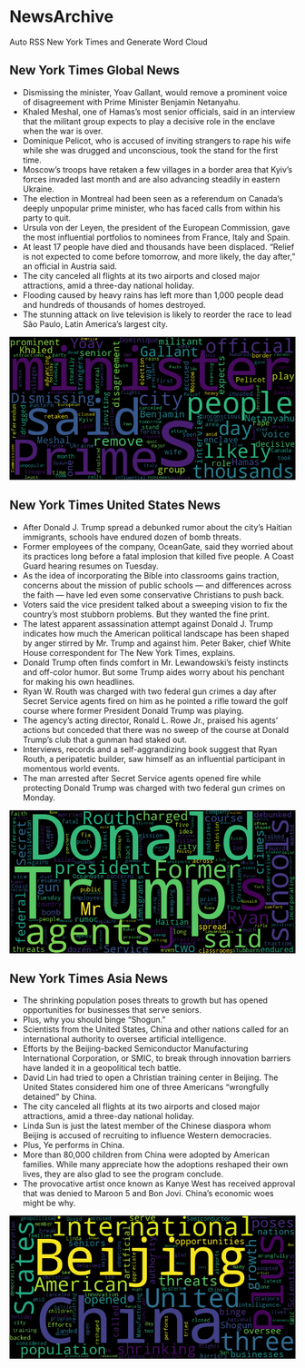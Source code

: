 # NewsArchive
Auto RSS New York Times and Generate Word Cloud

## New York Times Global News
* Dismissing the minister, Yoav Gallant, would remove a prominent voice of disagreement with Prime Minister Benjamin Netanyahu.
* Khaled Meshal, one of Hamas’s most senior officials, said in an interview that the militant group expects to play a decisive role in the enclave when the war is over.
* Dominique Pelicot, who is accused of inviting strangers to rape his wife while she was drugged and unconscious, took the stand for the first time.
* Moscow’s troops have retaken a few villages in a border area that Kyiv’s forces invaded last month and are also advancing steadily in eastern Ukraine.
* The election in Montreal had been seen as a referendum on Canada’s deeply unpopular prime minister, who has faced calls from within his party to quit.
* Ursula von der Leyen, the president of the European Commission, gave the most influential portfolios to nominees from France, Italy and Spain.
* At least 17 people have died and thousands have been displaced. “Relief is not expected to come before tomorrow, and more likely, the day after,” an official in Austria said.
* The city canceled all flights at its two airports and closed major attractions, amid a three-day national holiday.
* Flooding caused by heavy rains has left more than 1,000 people dead and hundreds of thousands of homes destroyed.
* The stunning attack on live television is likely to reorder the race to lead São Paulo, Latin America’s largest city.

![Global](./global.png)
## New York Times United States News
* After Donald J. Trump spread a debunked rumor about the city’s Haitian immigrants, schools have endured dozen of bomb threats.
* Former employees of the company, OceanGate, said they worried about its practices long before a fatal implosion that killed five people. A Coast Guard hearing resumes on Tuesday.
* As the idea of incorporating the Bible into classrooms gains traction, concerns about the mission of public schools — and differences across the faith — have led even some conservative Christians to push back.
* Voters said the vice president talked about a sweeping vision to fix the country’s most stubborn problems. But they wanted the fine print.
* The latest apparent assassination attempt against Donald J. Trump indicates how much the American political landscape has been shaped by anger stirred by Mr. Trump and against him. Peter Baker, chief White House correspondent for The New York Times, explains.
* Donald Trump often finds comfort in Mr. Lewandowski’s feisty instincts and off-color humor. But some Trump aides worry about his penchant for making his own headlines.
* Ryan W. Routh was charged with two federal gun crimes a day after Secret Service agents fired on him as he pointed a rifle toward the golf course where former President Donald Trump was playing.
* The agency’s acting director, Ronald L. Rowe Jr., praised his agents’ actions but conceded that there was no sweep of the course at Donald Trump’s club that a gunman had staked out.
* Interviews, records and a self-aggrandizing book suggest that Ryan Routh, a peripatetic builder, saw himself as an influential participant in momentous world events.
* The man arrested after Secret Service agents opened fire while protecting Donald Trump was charged with two federal gun crimes on Monday.

![US](./usnews.png)
## New York Times Asia News
* The shrinking population poses threats to growth but has opened opportunities for businesses that serve seniors.
* Plus, why you should binge “Shogun.”
* Scientists from the United States, China and other nations called for an international authority to oversee artificial intelligence.
* Efforts by the Beijing-backed Semiconductor Manufacturing International Corporation, or SMIC, to break through innovation barriers have landed it in a geopolitical tech battle.
* David Lin had tried to open a Christian training center in Beijing. The United States considered him one of three Americans “wrongfully detained” by China.
* The city canceled all flights at its two airports and closed major attractions, amid a three-day national holiday.
* Linda Sun is just the latest member of the Chinese diaspora whom Beijing is accused of recruiting to influence Western democracies.
* Plus, Ye performs in China.
* More than 80,000 children from China were adopted by American families. While many appreciate how the adoptions reshaped their own lives, they are also glad to see the program conclude.
* The provocative artist once known as Kanye West has received approval that was denied to Maroon 5 and Bon Jovi. China’s economic woes might be why.

![Asian](./asian.png)
